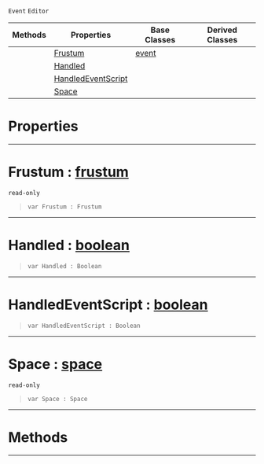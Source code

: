  `Event` `Editor`



|Methods|Properties|Base Classes|Derived Classes|
|---|---|---|---|
| |[ Frustum](https://github.com/zeroengineteam/ZeroDocs/code_reference/class_reference/selecttoolfrustumevent.markdown#frustum-zero-engine-docu)|[event](https://github.com/zeroengineteam/ZeroDocs/code_reference/class_reference/event.markdown)| |
| |[ Handled](https://github.com/zeroengineteam/ZeroDocs/code_reference/class_reference/selecttoolfrustumevent.markdown#handled-zero-engine-docu)| | |
| |[ HandledEventScript](https://github.com/zeroengineteam/ZeroDocs/code_reference/class_reference/selecttoolfrustumevent.markdown#handledeventscript-zero)| | |
| |[ Space](https://github.com/zeroengineteam/ZeroDocs/code_reference/class_reference/selecttoolfrustumevent.markdown#space-zero-engine-docume)| | |


 #  Properties


---  
 #  Frustum : [frustum](https://github.com/zeroengineteam/ZeroDocs/code_reference/class_reference/frustum.markdown)

 `read-only`

> 
> ``` lang=cpp, name=Zilch
> var Frustum : Frustum


---  
 #  Handled : [boolean](https://github.com/zeroengineteam/ZeroDocs/code_reference/zilch_base_types/boolean.markdown)

> 
> ``` lang=cpp, name=Zilch
> var Handled : Boolean


---  
 #  HandledEventScript : [boolean](https://github.com/zeroengineteam/ZeroDocs/code_reference/zilch_base_types/boolean.markdown)

> 
> ``` lang=cpp, name=Zilch
> var HandledEventScript : Boolean


---  
 #  Space : [space](https://github.com/zeroengineteam/ZeroDocs/code_reference/class_reference/space.markdown)

 `read-only`

> 
> ``` lang=cpp, name=Zilch
> var Space : Space


---  
 #  Methods


---  
 

 
